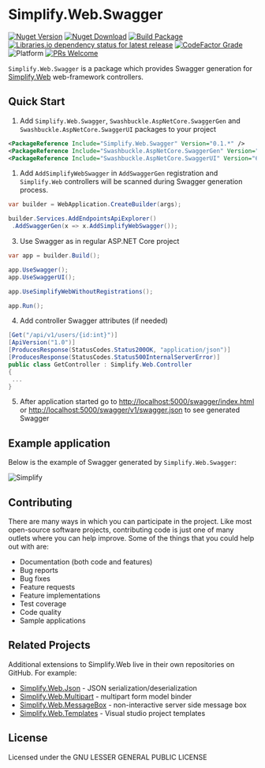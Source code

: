 # Simplify.Web.Swagger

[![Nuget Version](https://img.shields.io/nuget/v/Simplify.Web.Swagger)](https://www.nuget.org/packages/Simplify.Web.Swagger/)
[![Nuget Download](https://img.shields.io/nuget/dt/Simplify.Web.Swagger)](https://www.nuget.org/packages/Simplify.Web.Swagger/)
[![Build Package](https://github.com/SimplifyNet/Simplify.Web.Swagger/actions/workflows/build.yml/badge.svg)](https://github.com/SimplifyNet/Simplify.Web.Swagger/actions/workflows/build.yml)
[![Libraries.io dependency status for latest release](https://img.shields.io/librariesio/release/nuget/Simplify.Web.Swagger)](https://libraries.io/nuget/Simplify.Web.Swagger)
[![CodeFactor Grade](https://img.shields.io/codefactor/grade/github/SimplifyNet/Simplify.Web.Swagger)](https://www.codefactor.io/repository/github/simplifynet/Simplify.Web.Swagger)
![Platform](https://img.shields.io/badge/platform-.NET%206.0%20%7C%20.NET%20Standard%202.0-lightgrey)
[![PRs Welcome](https://img.shields.io/badge/PRs-welcome-brightgreen)](http://makeapullrequest.com)

`Simplify.Web.Swagger` is a package which provides Swagger generation for [Simplify.Web](https://github.com/SimplifyNet/Simplify.Web) web-framework controllers.

## Quick Start

1. Add `Simplify.Web.Swagger`, `Swashbuckle.AspNetCore.SwaggerGen` and `Swashbuckle.AspNetCore.SwaggerUI` packages to your project

```xml
<PackageReference Include="Simplify.Web.Swagger" Version="0.1.*" />
<PackageReference Include="Swashbuckle.AspNetCore.SwaggerGen" Version="6.3.*" />
<PackageReference Include="Swashbuckle.AspNetCore.SwaggerUI" Version="6.3.*" />
```

1. Add `AddSimplifyWebSwagger` in `AddSwaggerGen` registration and `Simplify.Web` controllers will be scanned during Swagger generation process.

```csharp
var builder = WebApplication.CreateBuilder(args);

builder.Services.AddEndpointsApiExplorer()
 .AddSwaggerGen(x => x.AddSimplifyWebSwagger());
```

3. Use Swagger as in regular ASP.NET Core project

```csharp
var app = builder.Build();

app.UseSwagger();
app.UseSwaggerUI();

app.UseSimplifyWebWithoutRegistrations();

app.Run();
```

4. Add controller Swagger attributes (if needed)

```csharp
[Get("/api/v1/users/{id:int}")]
[ApiVersion("1.0")]
[ProducesResponse(StatusCodes.Status200OK, "application/json")]
[ProducesResponse(StatusCodes.Status500InternalServerError)]
public class GetController : Simplify.Web.Controller
{
 ...
}
```

5. After application started go to <http://localhost:5000/swagger/index.html> or <http://localhost:5000/swagger/v1/swagger.json> to see generated Swagger

## Example application

Below is the example of Swagger generated by `Simplify.Web.Swagger`:

![Simplify](https://raw.githubusercontent.com/SimplifyNet/Simplify.Web.Swagger/master/images/screenshots/generated-swagger-sample.png.png)

## Contributing

There are many ways in which you can participate in the project. Like most open-source software projects, contributing code is just one of many outlets where you can help improve. Some of the things that you could help out with are:

- Documentation (both code and features)
- Bug reports
- Bug fixes
- Feature requests
- Feature implementations
- Test coverage
- Code quality
- Sample applications

## Related Projects

Additional extensions to Simplify.Web live in their own repositories on GitHub. For example:

- [Simplify.Web.Json](https://github.com/SimplifyNet/Simplify.Web.Json) - JSON serialization/deserialization
- [Simplify.Web.Multipart](https://github.com/SimplifyNet/Simplify.Web.Multipart) - multipart form model binder
- [Simplify.Web.MessageBox](https://github.com/SimplifyNet/Simplify.Web.MessageBox) - non-interactive server side message box
- [Simplify.Web.Templates](https://github.com/SimplifyNet/Simplify.Web.Templates) - Visual studio project templates

## License

Licensed under the GNU LESSER GENERAL PUBLIC LICENSE
